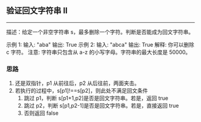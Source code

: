 ## 验证回文字符串 II

---

描述：给定一个非空字符串 s，最多删除一个字符。判断是否能成为回文字符串。

示例 1: 输入: "aba"
输出: True
示例 2:
输入: "abca"
输出: True
解释: 你可以删除 c 字符。
注意: 字符串只包含从 a-z 的小写字母。字符串的最大长度是 50000。

### 思路

1. 还是双指针，p1 从前往后，p2 从后往前，两面夹击。
2. 若执行的过程中，s[p1]!==s[p2]，则此处不满足回文条件
   1. 跳过 p1，判断 s[p1+1,p2]是否是回文字符串。若是，返回 true
   2. 跳过 p2，判断 s[p1,p2-1]是否是回文字符串。若是，直接返回 true
   3. 否则返回 false
